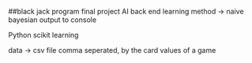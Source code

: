 ##black jack program final project AI 
back end learning method -> naive bayesian 
output to console
 
Python 
scikit learning 

data -> csv file comma seperated, by the card values of a game

